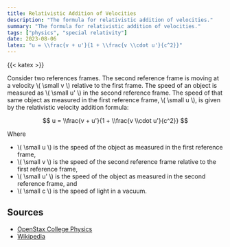 ```yaml
---
title: Relativistic Addition of Velocities
description: "The formula for relativistic addition of velocities."
summary: "The formula for relativistic addition of velocities."
tags: ["physics", "special relativity"]
date: 2023-08-06
latex: "u = \\frac{v + u'}{1 + \\frac{v \\cdot u'}{c^2}}"
---
```


{{< katex >}}

Consider two references frames. The second reference frame is moving at a velocity \\( \small v \\) relative to the first frame. The speed of an object is measured as \\( \small u' \\) in the second reference frame. The speed of that same object as measured in the first reference frame, \\( \small u \\), is given by the relativistic velocity addition formula:

$$ u = \\frac{v + u'}{1 + \\frac{v \\cdot u'}{c^2}} $$

Where

- \\( \small u \\) is the speed of the object as measured in the first reference frame,
- \\( \small v \\) is the speed of the second reference frame relative to the first reference frame,
- \\( \small u' \\) is the speed of the object as measured in the second reference frame, and
- \\( \small c \\) is the speed of light in a vacuum.

## Sources

- [OpenStax College Physics](https://phys.libretexts.org/Bookshelves/College_Physics/Book%3A_College_Physics_1e_(OpenStax)/28%3A_Special_Relativity/28.04%3A_Relativistic_Addition_of_Velocities)
- [Wikipedia](https://en.wikipedia.org/wiki/Velocity-addition_formula#Special_relativity)

